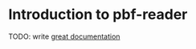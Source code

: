 # Introduction to pbf-reader

TODO: write [great documentation](http://jacobian.org/writing/great-documentation/what-to-write/)
